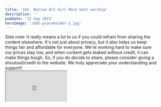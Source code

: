 ```yaml
---
title: '102. Native Alt Girl More boot worship'
description: ''
pubDate: '12 Sep 2023'
heroImage: '/QOS-placeholder-1.jpg'
---
```

<div class="video_paragraph_header"> Side note: It really means a lot to us if you could refrain from sharing the content elsewhere. It's not just about privacy, but it also helps us keep things fair and affordable for everyone. We're working hard to make sure our prices stay low, and when content gets leaked without credit, it can make things tough. So, if you do decide to share, please consider giving a shoutout/credit to the website. We truly appreciate your understanding and support!</div>

<iframe src="https://drive.google.com/file/d/1RDVMrw2aqgBqFcKachu4kyM85LAVEtLb/preview" width="200" height="100" allow="autoplay" allowfullscreen="allowfullscreen"></iframe>

<br>
<br>
<!---<a class="read_more" href="https://drive.google.com/file/d/1RDVMrw2aqgBqFcKachu4kyM85LAVEtLb/view?usp=sharing">Download</a>--->